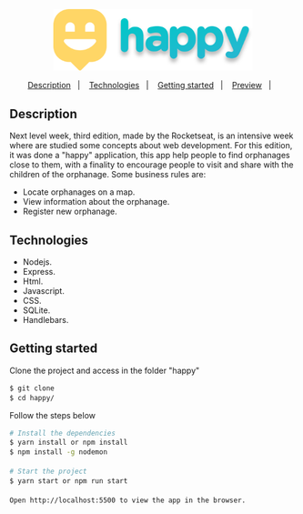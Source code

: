 <p align="center">
  <img src="./happy/public/images/logo-readme.svg" width=350px />
</p>

<p align="center">
    <a href="#-description">Description</a>&nbsp;&nbsp;&nbsp;|&nbsp;&nbsp;&nbsp;
    <a href="#-technologies">Technologies</a>&nbsp;&nbsp;&nbsp;|&nbsp;&nbsp;&nbsp;
    <a href="#-getting-started">Getting started</a>&nbsp;&nbsp;&nbsp;|&nbsp;&nbsp;&nbsp;
    <a href="#-preview">Preview</a>&nbsp;&nbsp;&nbsp;|&nbsp;&nbsp;&nbsp;
</p>


## Description
Next level week, third edition, made by the Rocketseat, is an intensive week where are studied some concepts about web development. For this edition, it was done a "happy" application, this app help people to find orphanages close to them, with a finality to encourage people to visit and share with the children of the orphanage. 
Some business rules are: 
- Locate orphanages on a map.
- View information about the orphanage.
- Register new orphanage.

## Technologies
- Nodejs.
- Express.
- Html.
- Javascript.
- CSS.
- SQLite.
- Handlebars.

## Getting started
Clone the project and access in the folder "happy"
```bash
$ git clone 
$ cd happy/
```
Follow the steps below
```bash
# Install the dependencies
$ yarn install or npm install
$ npm install -g nodemon

# Start the project
$ yarn start or npm run start

Open http://localhost:5500 to view the app in the browser.
```
